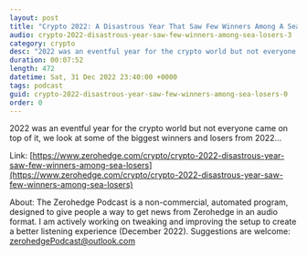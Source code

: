 ```yaml
---
layout: post
title: "Crypto 2022: A Disastrous Year That Saw Few Winners Among A Sea Of Losers"
audio: crypto-2022-disastrous-year-saw-few-winners-among-sea-losers-3
category: crypto
desc: "2022 was an eventful year for the crypto world but not everyone came on top of it, we look at some of the biggest winners and losers from 2022..."
duration: 00:07:52
length: 472
datetime: Sat, 31 Dec 2022 23:40:00 +0000
tags: podcast
guid: crypto-2022-disastrous-year-saw-few-winners-among-sea-losers-0
order: 0
---
```

2022 was an eventful year for the crypto world but not everyone came on top of it, we look at some of the biggest winners and losers from 2022...

Link: [https://www.zerohedge.com/crypto/crypto-2022-disastrous-year-saw-few-winners-among-sea-losers](https://www.zerohedge.com/crypto/crypto-2022-disastrous-year-saw-few-winners-among-sea-losers)

About: The Zerohedge Podcast is a non-commercial, automated program, designed to give people a way to get news from Zerohedge in an audio format.  I am actively working on tweaking and improving the setup to create a better listening experience (December 2022).  Suggestions are welcome: [zerohedgePodcast@outlook.com](mailto:zerohedgePodcast@outlook.com)